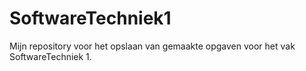 # SoftwareTechniek1

Mijn repository voor het opslaan van gemaakte opgaven voor het vak SoftwareTechniek 1.
